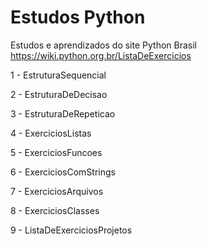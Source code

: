 # Estudos Python
Estudos e aprendizados do site Python Brasil https://wiki.python.org.br/ListaDeExercicios

1 - EstruturaSequencial

2 - EstruturaDeDecisao

3 - EstruturaDeRepeticao

4 - ExerciciosListas

5 - ExerciciosFuncoes

6 - ExerciciosComStrings

7 - ExerciciosArquivos

8 - ExerciciosClasses

9 - ListaDeExerciciosProjetos
